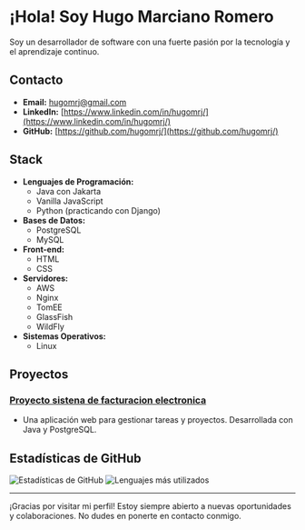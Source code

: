 # ¡Hola! Soy Hugo Marciano Romero


Soy un desarrollador de software con una fuerte pasión por la tecnología y el aprendizaje continuo.


## Contacto
- **Email:** hugomrj@gmail.com
- **LinkedIn:** [https://www.linkedin.com/in/hugomrj/](https://www.linkedin.com/in/hugomrj/)
- **GitHub:** [https://github.com/hugomrj/](https://github.com/hugomrj/)

## Stack
- **Lenguajes de Programación:**
  - Java con Jakarta
  - Vanilla JavaScript
  - Python (practicando con Django)
- **Bases de Datos:**
  - PostgreSQL
  - MySQL
- **Front-end:**
  - HTML
  - CSS
- **Servidores:**
  - AWS
  - Nginx
  - TomEE
  - GlassFish
  - WildFly
- **Sistemas Operativos:**
  - Linux


## Proyectos
### [Proyecto sistena de facturacion electronica](http://34.216.58.69:8070/proyectoneto)
- Una aplicación web para gestionar tareas y proyectos. Desarrollada con Java y PostgreSQL.



## Estadísticas de GitHub
![Estadísticas de GitHub](https://github-readme-stats.vercel.app/api?username=hugomrj&show_icons=true&theme=radical)
![Lenguajes más utilizados](https://github-readme-stats.vercel.app/api/top-langs/?username=hugomrj&layout=compact&theme=radical)



---

¡Gracias por visitar mi perfil! Estoy siempre abierto a nuevas oportunidades y colaboraciones. No dudes en ponerte en contacto conmigo.
